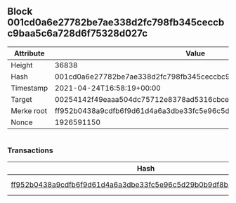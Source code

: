 ## Block 001cd0a6e27782be7ae338d2fc798fb345ceccbc9baa5c6a728d6f75328d027c

Attribute | Value
--- | ---
Height | 36838
Hash | 001cd0a6e27782be7ae338d2fc798fb345ceccbc9baa5c6a728d6f75328d027c
Timestamp | 2021-04-24T16:58:19+00:00
Target | 00254142f49eaaa504dc75712e8378ad5316cbcead634704b3734b6271167cc4
Merke root | ff952b0438a9cdfb6f9d61d4a6a3dbe33fc5e96c5d29b0b9df8ba2a257d7a344
Nonce | 1926591150

```

```

### Transactions

Hash | Amount
--- | ---
[ff952b0438a9cdfb6f9d61d4a6a3dbe33fc5e96c5d29b0b9df8ba2a257d7a344](ff952b0438a9cdfb6f9d61d4a6a3dbe33fc5e96c5d29b0b9df8ba2a257d7a344.md) | 10.00000000 SKEPTI 
